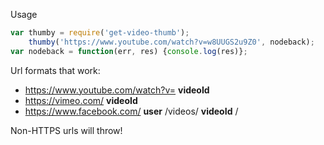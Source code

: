 

Usage

```js
var thumby = require('get-video-thumb');
	thumby('https://www.youtube.com/watch?v=w8UUGS2u9Z0', nodeback);
var nodeback = function(err, res) {console.log(res)};
```

Url formats that work:

* https://www.youtube.com/watch?v= __videoId__
* https://vimeo.com/ __videoId__
* https://www.facebook.com/ __user__ /videos/ __videoId__ /

Non-HTTPS urls will throw!